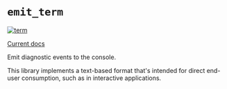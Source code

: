 # `emit_term`

[![term](https://github.com/emit-rs/emit/actions/workflows/term.yml/badge.svg)](https://github.com/emit-rs/emit/actions/workflows/term.yml)

[Current docs](https://docs.rs/emit_term/0.11.7/emit_term/index.html)

Emit diagnostic events to the console.

This library implements a text-based format that's intended for direct end-user consumption, such as in interactive applications.
